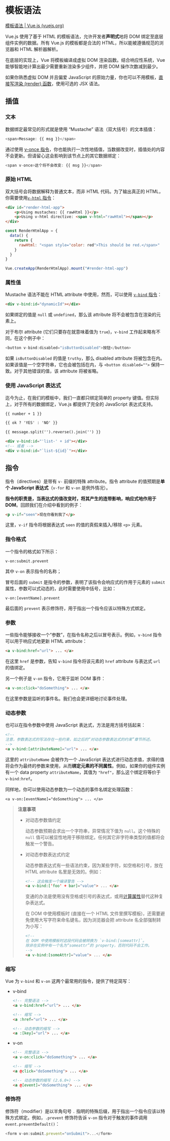 # 模板语法

[模板语法 | Vue.js (vuejs.org)](https://v3.cn.vuejs.org/guide/template-syntax.html#插值)

Vue.js 使用了基于 HTML 的模板语法，允许开发者**声明式**地将 DOM 绑定至底层组件实例的数据。所有 Vue.js 的模板都是合法的 HTML，所以能被遵循规范的浏览器和 HTML 解析器解析。

在底层的实现上，Vue 将模板编译成虚拟 DOM 渲染函数。结合响应性系统，Vue 能够智能地计算出最少需要重新渲染多少组件，并把 DOM 操作次数减到最少。

如果你熟悉虚拟 DOM 并且偏爱 JavaScript 的原始力量，你也可以不用模板，[直接写渲染 (render) 函数](https://v3.cn.vuejs.org/guide/render-function.html)，使用可选的 JSX 语法。

## 插值

### 文本

数据绑定最常见的形式就是使用 “Mustache” 语法（双大括号）的文本插值：

```js
<span>Message: {{ msg }}</span>
```

通过使用 [v-once 指令](https://v3.cn.vuejs.org/api/directives.html#v-once)，你也能执行一次性地插值，当数据改变时，插值处的内容不会更新。但请留心这会影响到该节点上的其它数据绑定：

```js
<span v-once>这个将不会改变: {{ msg }}</span>
```

### 原始 HTML

双大括号会将数据解释为普通文本，而非 HTML 代码。为了输出真正的 HTML，你需要使用[`v-html` 指令](https://v3.cn.vuejs.org/api/directives.html#v-html)：

```html
<div id="render-html-app">
    <p>Using mustaches: {{ rawHtml }}</p>
    <p>Using v-html directive: <span v-html="rawHtml"></span></p>
</div>
```

```js
const RenderHtmlApp = {
  data() {
    return {
      rawHtml: "<span style="color: red">This should be red.</span>"
    }
  }
}

Vue.createApp(RenderHtmlApp).mount("#render-html-app")
```

### 属性值

Mustache 语法不能在 HTML attribute 中使用，然而，可以使用 [`v-bind` 指令](https://v3.cn.vuejs.org/api/directives.html#v-bind)：

```html
<div v-bind:id="dynamicId"></div>
```

如果绑定的值是 `null` 或 `undefined`，那么该 attribute 将不会被包含在渲染的元素上。

对于布尔 attribute (它们只要存在就意味着值为 `true`)，`v-bind` 工作起来略有不同，在这个例子中：

```js
<button v-bind:disabled="isButtonDisabled">按钮</button>
```

如果 `isButtonDisabled` 的值是 `truthy`，那么 disabled attribute 将被包含在内。如果该值是一个空字符串，它也会被包括在内，与 `<button disabled="">` 保持一致。对于其他错误的值，该 attribute 将被省略。

### 使用 JavaScript 表达式

迄今为止，在我们的模板中，我们一直都只绑定简单的 property 键值。但实际上，对于所有的数据绑定，Vue.js 都提供了完全的 JavaScript 表达式支持。

```html
{{ number + 1 }}

{{ ok ? 'YES' : 'NO' }}

{{ message.split('').reverse().join('') }}

<div v-bind:id="'list-' + id"></div>
<!-- 或者 -->
<div v-bind:id="`list-${id}`"></div>
```

## 指令

指令（directives）是带有 `v-` 前缀的特殊 attribute。指令 attribute 的值预期是**单个 JavaScript 表达式**（`v-for` 和 `v-on` 是例外情况）。

**指令的职责是，当表达式的值改变时，将其产生的连带影响，响应式地作用于 DOM**。回顾我们在介绍中看到的例子：

```html
<p v-if="seen">现在你看到我了</p>
```

这里，`v-if` 指令将根据表达式 `seen` 的值的真假来插入/移除 `<p>` 元素。

### 指令格式

一个指令的格式如下所示：

```
v-on:submit.prevent
```

其中 `v-on` 表示指令的名称；

冒号后面的 `submit` 是指令的参数，表明了该指令会响应式的作用于元素的 `submit` 属性，参数可以式动态的，此时需要使用中括号，比如：

```
v-on:[eventName].prevent
```

最后面的 `prevent` 表示修饰符，用于指出一个指令应该以特殊方式绑定。

### 参数

一些指令能够接收一个“参数”，在指令名称之后以冒号表示。例如，`v-bind` 指令可以用于响应式地更新 HTML attribute：

```html
<a v-bind:href="url"> ... </a>
```

在这里 `href` 是参数，告知 `v-bind` 指令将该元素的 `href` attribute 与表达式 `url` 的值绑定。

另一个例子是 `v-on` 指令，它用于监听 DOM 事件：

```html
<a v-on:click="doSomething"> ... </a>
```

在这里参数是监听的事件名。我们也会更详细地讨论事件处理。

### 动态参数

也可以在指令参数中使用 JavaScript 表达式，方法是用方括号括起来：

```html
<!--
注意，参数表达式的写法存在一些约束，如之后的“对动态参数表达式的约束”章节所述。
-->
<a v-bind:[attributeName]="url"> ... </a>
```

这里的 `attributeName` 会被作为一个 JavaScript 表达式进行动态求值，求得的值将会作为最终的参数来使用，从而**绑定元素的不同属性**。例如，如果你的组件实例有一个 data property `attributeName`，其值为 `"href"`，那么这个绑定将等价于 `v-bind:href`。

同样地，你可以使用动态参数为一个动态的事件名绑定处理函数：

```
<a v-on:[eventName]="doSomething"> ... </a>
```

> **注意事项**
>
> - 对动态参数值约定
>
>   动态参数预期会求出一个字符串，异常情况下值为 `null`。这个特殊的 `null` 值可以被显性地用于移除绑定。任何其它非字符串类型的值都将会触发一个警告。
>
> - 对动态参数表达式约定
>
>   动态参数表达式有一些语法约束，因为某些字符，如空格和引号，放在 HTML attribute 名里是无效的。例如：
>
>   ```html
>   <!-- 这会触发一个编译警告 -->
>   <a v-bind:['foo' + bar]="value"> ... </a>
>   ```
>
>   变通的办法是使用没有空格或引号的表达式，或用[计算属性](https://v3.cn.vuejs.org/guide/computed.html)替代这种复杂表达式。
>
>   在 DOM 中使用模板时 (直接在一个 HTML 文件里撰写模板)，还需要避免使用大写字符来命名键名，因为浏览器会把 attribute 名全部强制转为小写：
>
>   ```html
>   <!--
>   在 DOM 中使用模板时这段代码会被转换为 `v-bind:[someattr]`。
>   除非在实例中有一个名为“someattr”的 property，否则代码不会工作。
>   -->
>   <a v-bind:[someAttr]="value"> ... </a>
>   ```

### 缩写

Vue 为 `v-bind` 和 `v-on` 这两个最常用的指令，提供了特定简写：

- v-bind 

  ```html
  <!-- 完整语法 -->
  <a v-bind:href="url"> ... </a>
  
  <!-- 缩写 -->
  <a :href="url"> ... </a>
  
  <!-- 动态参数的缩写 -->
  <a :[key]="url"> ... </a>
  ```

- v-on

  ```html
  <!-- 完整语法 -->
  <a v-on:click="doSomething"> ... </a>
  
  <!-- 缩写 -->
  <a @click="doSomething"> ... </a>
  
  <!-- 动态参数的缩写 (2.6.0+) -->
  <a @[event]="doSomething"> ... </a>
  ```

### 修饰符

修饰符（modifier）是以半角句号 `.` 指明的特殊后缀，用于指出一个指令应该以特殊方式绑定。例如，`.prevent` 修饰符告诉 `v-on` 指令对于触发的事件调用 `event.preventDefault()`：

```js
<form v-on:submit.prevent="onSubmit">...</form>
```

